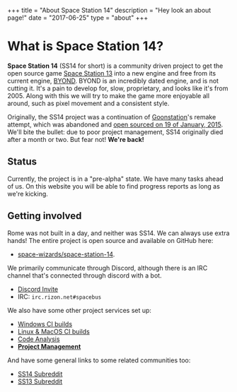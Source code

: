 +++
title = "About Space Station 14"
description = "Hey look an about page!"
date = "2017-06-25"
type = "about"
+++

# What is Space Station 14?

**Space Station 14** (SS14 for short) is a community driven project to get the open source game [Space Station 13](https://spacestation13.com/) into a new engine and free from its current engine, [BYOND](https://secure.byond.com/). BYOND is an incredibly dated engine, and is not cutting it. It's a pain to develop for, slow, proprietary, and looks like it's from 2005. <!-- TODO: Verify how accurate this number is. --> Along with this we will try to make the game more enjoyable all around, such as pixel movement and a consistent style.

Originally, the SS14 project was a continuation of [Goonstation](https://forum.ss13.co/)'s remake attempt, which was abandoned and [open sourced on 19 of January, 2015](https://archive.fo/xey2L). We'll bite the bullet: due to poor project management, SS14 originally died after a month or two. But fear not! **We're back!**

## Status

Currently, the project is in a "pre-alpha" state. We have many tasks ahead of us. On this website you will be able to find progress reports as long as we're kicking.

## Getting involved

Rome was not built in a day, and neither was SS14. We can always use extra hands! The entire project is open source and available on GitHub here:

* [space-wizards/space-station-14](https://github.com/space-wizards/space-station-14).

We primarily communicate through Discord, although there is an IRC channel that's connected through discord with a bot.

* [Discord Invite](https://discord.gg/t2jac3p)
* IRC: `irc.rizon.net#spacebus`

We also have some other project services set up:

* [Windows CI builds](https://ci.appveyor.com/project/Silvertorch5/space-station-14/branch/master)
* [Linux & MacOS CI builds](https://travis-ci.org/space-wizards/space-station-14)
* [Code Analysis](https://sonarcloud.io/dashboard?id=ss14)
* [**Project Management**](https://waffle.io/space-wizards/space-station-14)

And have some general links to some related communities too:

* [SS14 Subreddit](https://ss14.reddit.com)
* [SS13 Subreddit](https://ss13.reddit.com)
